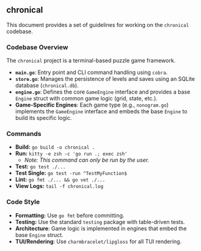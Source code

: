 ## chronical

This document provides a set of guidelines for working on the `chronical` codebase.

### Codebase Overview

The `chronical` project is a terminal-based puzzle game framework.

- **`main.go`**: Entry point and CLI command handling using `cobra`.
- **`store.go`**: Manages the persistence of levels and saves using an SQLite database (`chronical.db`).
- **`engine.go`**: Defines the core `GameEngine` interface and provides a base `Engine` struct with common game logic (grid, state, etc.).
- **Game-Specific Engines**: Each game type (e.g., `nonogram.go`) implements the `GameEngine` interface and embeds the base `Engine` to build its specific logic.

### Commands

- **Build:** `go build -o chronical .`
- **Run:** `kitty -e zsh -c 'go run .; exec zsh'`
  - *Note: This command can only be run by the user.*
- **Test:** `go test ./...`
- **Test Single:** `go test -run ^TestMyFunction$`
- **Lint:** `go fmt ./... && go vet ./...`
- **View Logs:** `tail -f chronical.log`

### Code Style

- **Formatting:** Use `go fmt` before committing.
- **Testing:** Use the standard `testing` package with table-driven tests.
- **Architecture**: Game logic is implemented in engines that embed the base `Engine` struct.
- **TUI/Rendering**: Use `charmbracelet/lipgloss` for all TUI rendering.
